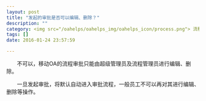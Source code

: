 ```yaml
---
layout: post
title: "发起的审批是否可以编辑、删除？"
description: ""
category: <img src="/oahelps/oahelps_img/oahelps_icon/process.png"> 流程审批与管理
tags: []
date: 2016-01-24 23:57:59

---
```

&#160; &#160; &#160; &#160;不可以，移动OA的流程审批只能由超级管理员及流程管理员进行编辑、删除。

&#160; &#160; &#160; &#160;一旦发起审批，将默认自动进入审批流程，一般员工不可以再对其进行编辑、删除等操作。
